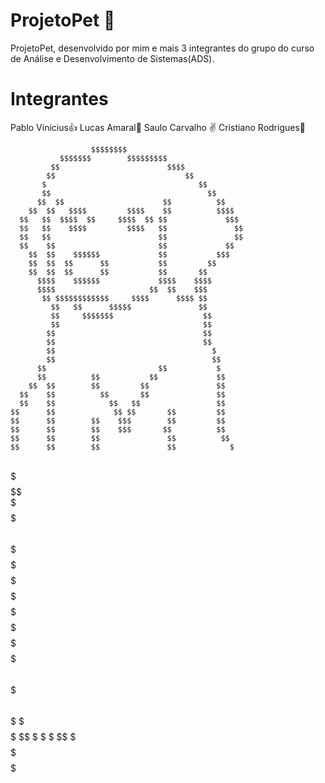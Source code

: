 # ProjetoPet 🐶
ProjetoPet, desenvolvido por mim e mais 3 integrantes do grupo do curso de Análise e Desenvolvimento de Sistemas(ADS).
# Integrantes
Pablo Vinicius👍
Lucas Amaral🤟
Saulo Carvalho ✌️
Cristiano Rodrigues🖖


                      $$$$$$$$                             
               $$$$$$$        $$$$$$$$$                    
             $$                        $$$$                
            $$                             $$              
           $                                  $$           
           $$                                   $$         
          $$  $$                      $$          $$       
        $$  $$   $$$$         $$$$    $$          $$$$     
      $$   $$  $$$$  $$     $$$$  $$ $$             $$$    
      $$   $$    $$$$         $$$$   $$               $$   
      $$   $$                        $$               $$   
      $$    $$                       $$             $$     
        $$  $$    $$$$$$             $$           $$$      
        $$  $$  $$      $$           $$         $$         
        $$  $$  $$      $$           $$       $$           
          $$$$    $$$$$$             $$$$    $$$$          
          $$$$                     $$  $$    $$$           
           $$ $$$$$$$$$$$$     $$$$      $$$$ $$           
             $$   $$      $$$$$               $$           
             $$     $$$$$$$                    $$          
             $$                                $$          
            $$                                 $$          
            $$                                 $$          
            $$                                   $         
            $$                                   $$        
          $$                         $$           $        
          $$          $$           $$             $$       
        $$  $$        $$         $$               $$       
      $$    $$          $$       $$               $$       
      $$    $$            $$   $$                 $$       
    $$      $$             $$ $$       $$         $$       
    $$      $$        $$    $$$        $$         $$       
    $$      $$        $$    $$$       $$          $$       
    $$      $$        $$               $$          $$      
    $$      $$        $$               $$            $     
 $$$$       $$        $$               $$            $$    
$   $$      $$        $$$$           $$$$            $$    
$   $$      $$        $$  $$       $$  $$            $$    
 $$$$$      $$        $$    $$   $$     $$           $$    
    $$      $$        $$      $$       $$           $$     
    $$      $$        $$     $$        $$           $$     
  $$        $$        $$$$$$$$   $$$$$$  $$         $$     
  $$        $$        $$      $$$      $$$$         $$     
$$        $$          $$         $$$$$$  $$          $     
$$      $$          $$$$$$$$$$$$$$$      $$          $     
$$ $$ $$$          $$             $$$$$$$  $$         $    
 $$$$$$$           $$                      $$        $$    
     $$  $$  $$  $$ $                      $$          $$  
      $$$$  $   $  $$                      $$            $ 
       $$   $   $  $                        $$ $  $$  $$  $
         $$$$$$$$$$                          $$ $ $$$$$$$$ 
